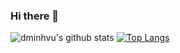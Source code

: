### Hi there 👋

<!--
**dminhvu/dminhvu** is a ✨ _special_ ✨ repository because its `README.md` (this file) appears on your GitHub profile.

Here are some ideas to get you started:

- 🔭 I’m currently working on ...
- 🌱 I’m currently learning ...
- 👯 I’m looking to collaborate on ...
- 🤔 I’m looking for help with ...
- 💬 Ask me about ...
- 📫 How to reach me: ...
- 😄 Pronouns: ...
- ⚡ Fun fact: ...
-->

![dminhvu's github stats](https://github-readme-stats.vercel.app/api?username=dminhvu&show_icons=true&theme=radical)
[![Top Langs](https://github-readme-stats.vercel.app/api/top-langs/?username=dminhvu)](https://github.com/dminhvu/)
